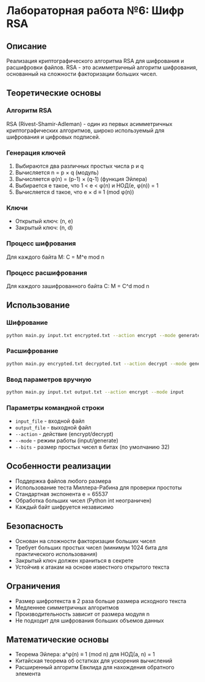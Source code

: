 # Лабораторная работа №6: Шифр RSA

## Описание
Реализация криптографического алгоритма RSA для шифрования и расшифровки файлов. RSA - это асимметричный алгоритм шифрования, основанный на сложности факторизации больших чисел.

## Теоретические основы

### Алгоритм RSA
RSA (Rivest-Shamir-Adleman) - один из первых асимметричных криптографических алгоритмов, широко используемый для шифрования и цифровых подписей.

### Генерация ключей
1. Выбираются два различных простых числа p и q
2. Вычисляется n = p × q (модуль)
3. Вычисляется φ(n) = (p-1) × (q-1) (функция Эйлера)
4. Выбирается e такое, что 1 < e < φ(n) и НОД(e, φ(n)) = 1
5. Вычисляется d такое, что e × d ≡ 1 (mod φ(n))

### Ключи
- Открытый ключ: (n, e)
- Закрытый ключ: (n, d)

### Процесс шифрования
Для каждого байта M:
C = M^e mod n

### Процесс расшифрования
Для каждого зашифрованного байта C:
M = C^d mod n

## Использование

### Шифрование
```bash
python main.py input.txt encrypted.txt --action encrypt --mode generate --bits 64
```

### Расшифрование
```bash
python main.py encrypted.txt decrypted.txt --action decrypt --mode generate --bits 64
```

### Ввод параметров вручную
```bash
python main.py input.txt output.txt --action encrypt --mode input
```

### Параметры командной строки
- `input_file` - входной файл
- `output_file` - выходной файл
- `--action` - действие (encrypt/decrypt)
- `--mode` - режим работы (input/generate)
- `--bits` - размер простых чисел в битах (по умолчанию 32)

## Особенности реализации
- Поддержка файлов любого размера
- Использование теста Миллера-Рабина для проверки простоты
- Стандартная экспонента e = 65537
- Обработка больших чисел (Python int неограничен)
- Каждый байт шифруется независимо

## Безопасность
- Основан на сложности факторизации больших чисел
- Требует больших простых чисел (минимум 1024 бита для практического использования)
- Закрытый ключ должен храниться в секрете
- Устойчив к атакам на основе известного открытого текста

## Ограничения
- Размер шифротекста в 2 раза больше размера исходного текста
- Медленнее симметричных алгоритмов
- Производительность зависит от размера модуля n
- Не подходит для шифрования больших объемов данных

## Математические основы
- Теорема Эйлера: a^φ(n) ≡ 1 (mod n) для НОД(a, n) = 1
- Китайская теорема об остатках для ускорения вычислений
- Расширенный алгоритм Евклида для нахождения обратного элемента
